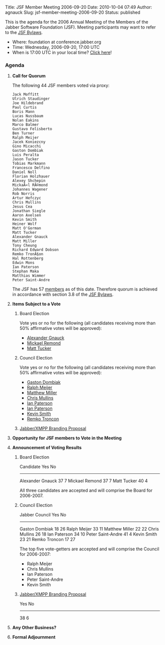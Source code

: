 Title: JSF Member Meeting 2006-09-20
Date: 2010-10-04 07:49
Author: agnauck
Slug: jsf-member-meeting-2006-09-20
Status: published

This is the agenda for the 2006 Annual Meeting of the Members of the
Jabber Software Foundation (JSF). Meeting participants may want to refer
to the [JSF Bylaws](/jsf/bylaws.shtml).

-   Where: foundation at conference.jabber.org
-   Time: Wednesday, 2006-09-20, 17:00 UTC
-   When is 17:00 UTC in your local time? [Click
    here](http://www.worldtimeserver.com/convert_time_in_UTC.aspx?y=2006&mo=9&d=20&h=17&mn=0)!

### Agenda

1.  **Call for Quorum**

    The following 44 JSF members voted via proxy:

        Jack Moffitt
        Ulrich Staudinger
        Joe Hildebrand
        Paul Curtis
        Boris Mann
        Lucas Nussbaum
        Nolan Eakins
        Marco Balmer
        Gustavo Felisberto
        Ben Turner
        Ralph Meijer
        Jacek Koniezcny
        Gino Micacchi
        Gaston Dombiak
        Luis Peralta
        Jason Tucker
        Tobias Markmann
        Francesco Delfino
        Daniel Noll
        Florian Holzhauer
        Alexey Shchepin
        MickaÃ«l RÃ©mond
        Johannes Wagener
        Rob Norris
        Artur Hefczyc
        Chris Mullins
        Jesus Cea
        Jonathan Siegle
        Aaron Axelsen
        Kevin Smith
        Heiner Wolf
        Matt O'Gorman
        Matt Tucker
        Alexander Gnauck
        Matt Miller
        Tony Cheung
        Richard Edward Dobson
        Remko TronÃ§on
        Hal Rottenberg
        Edwin Mons
        Ian Paterson
        Stephan Maka
        Matthias Wimmer
        Peter Saint-Andre
            

    The JSF has 57 [members](/members/memberlist.shtml) as of this date.
    Therefore quorum is achieved in accordance with section 3.8 of the
    [JSF Bylaws](/jsf/bylaws.shtml).

2.  **Items Subject to a Vote**
    1.  Board Election

        Vote yes or no for the following (all candidates receiving more
        than 50% affirmative votes will be approved):

        -   [Alexander
            Gnauck](http://wiki.jabber.org/index.php/Alexander_Gnauck_for_Board_2006)
        -   [Mickael
            Remond](http://wiki.jabber.org/index.php/Micka%C3%ABl_R%C3%A9mond_for_Board_2006)
        -   [Matt
            Tucker](http://wiki.jabber.org/index.php/Matt_Tucker_for_Board_2006)

    2.  Council Election

        Vote yes or no for the following (all candidates receiving more
        than 50% affirmative votes will be approved):

        -   [Gaston
            Dombiak](http://wiki.jabber.org/index.php/Gaston_Dombiak_for_Council_2006)
        -   [Ralph
            Meijer](http://wiki.jabber.org/index.php/Ralph_Meijer_for_Council_2006)
        -   [Matthew
            Miller](http://wiki.jabber.org/index.php/Matthew_Miller_for_Council_2006)
        -   [Chris
            Mullins](http://wiki.jabber.org/index.php/Chris_Mullins_For_Council)
        -   [Ian
            Paterson](http://wiki.jabber.org/index.php/Ian_Paterson_for_Council_2006)
        -   [Ian
            Paterson](http://wiki.jabber.org/index.php/Peter_Saint_Andre_for_Council_2006)
        -   [Kevin
            Smith](http://wiki.jabber.org/index.php/Kevin_Smith_for_Council_2006)
        -   [Remko
            Troncon](http://wiki.jabber.org/index.php/Remko_Troncon_for_Council_2006)

    3.  [Jabber/XMPP Branding
        Proposal](http://www.jabber.org/jsf/branding-proposal.html)

3.  **Opportunity for JSF members to Vote in the Meeting**

4.  **Announcement of Voting Results**

    1.  Board Election

          Candidate          Yes   No
          ------------------ ----- ----
          Alexander Gnauck   37    7
          Mickael Remond     37    7
          Matt Tucker        40    4

        All three candidates are accepted and will comprise the Board
        for 2006-2007.

    2.  Council Election

          Jabber Council      Yes   No
          ------------------- ----- ----
          Gaston Dombiak      18    26
          Ralph Meijer        33    11
          Matthew Miller      22    22
          Chris Mullins       26    18
          Ian Paterson        34    10
          Peter Saint-Andre   41    4
          Kevin Smith         23    21
          Remko Troncon       17    27

        The top five vote-getters are accepted and will comprise the
        Council for 2006-2007:

        -   Ralph Meijer
        -   Chris Mullins
        -   Ian Paterson
        -   Peter Saint-Andre
        -   Kevin Smith

    3.  [Jabber/XMPP Branding
        Proposal](http://www.jabber.org/jsf/branding-proposal.html)

          Yes   No
          ----- ----
          38    6

5.  **Any Other Business?**

6.  **Formal Adjournment**



